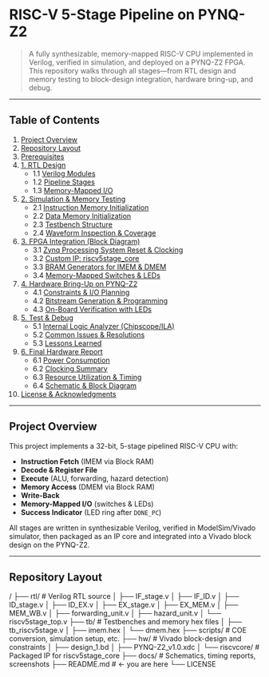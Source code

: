# RISC-V 5-Stage Pipeline on PYNQ-Z2

> A fully synthesizable, memory-mapped RISC-V CPU implemented in Verilog, verified in simulation, and deployed on a PYNQ-Z2 FPGA. This repository walks through all stages—from RTL design and memory testing to block-design integration, hardware bring-up, and debug.

---

## Table of Contents

1. [Project Overview](#project-overview)  
2. [Repository Layout](#repository-layout)  
3. [Prerequisites](#prerequisites)  
4. [1. RTL Design](#1-rtl-design)  
   - 1.1 [Verilog Modules](#11-verilog-modules)  
   - 1.2 [Pipeline Stages](#12-pipeline-stages)  
   - 1.3 [Memory-Mapped I/O](#13-memory-mapped-io)  
5. [2. Simulation & Memory Testing](#2-simulation--memory-testing)  
   - 2.1 [Instruction Memory Initialization](#21-instruction-memory-initialization)  
   - 2.2 [Data Memory Initialization](#22-data-memory-initialization)  
   - 2.3 [Testbench Structure](#23-testbench-structure)  
   - 2.4 [Waveform Inspection & Coverage](#24-waveform-inspection--coverage)  
6. [3. FPGA Integration (Block Diagram)](#3-fpga-integration-block-diagram)  
   - 3.1 [Zynq Processing System Reset & Clocking](#31-zynq-processing-system-reset--clocking)  
   - 3.2 [Custom IP: riscv5stage_core](#32-custom-ip-riscv5stage_core)  
   - 3.3 [BRAM Generators for IMEM & DMEM](#33-bram-generators-for-imem--dmem)  
   - 3.4 [Memory-Mapped Switches & LEDs](#34-memory-mapped-switches--leds)  
7. [4. Hardware Bring-Up on PYNQ-Z2](#4-hardware-bring-up-on-pynq-z2)  
   - 4.1 [Constraints & I/O Planning](#41-constraints--io-planning)  
   - 4.2 [Bitstream Generation & Programming](#42-bitstream-generation--programming)  
   - 4.3 [On-Board Verification with LEDs](#43-on-board-verification-with-leds)  
8. [5. Test & Debug](#5-test--debug)  
   - 5.1 [Internal Logic Analyzer (Chipscope/ILA)](#51-internal-logic-analyzer-chipscopeila)  
   - 5.2 [Common Issues & Resolutions](#52-common-issues--resolutions)  
   - 5.3 [Lessons Learned](#53-lessons-learned)  
9. [6. Final Hardware Report](#6-final-hardware-report)  
   - 6.1 [Power Consumption](#61-power-consumption)  
   - 6.2 [Clocking Summary](#62-clocking-summary)  
   - 6.3 [Resource Utilization & Timing](#63-resource-utilization--timing)  
   - 6.4 [Schematic & Block Diagram](#64-schematic--block-diagram)  
10. [License & Acknowledgments](#license--acknowledgments)  

---

## Project Overview

This project implements a 32-bit, 5-stage pipelined RISC-V CPU with:
- **Instruction Fetch** (IMEM via Block RAM)  
- **Decode & Register File**  
- **Execute** (ALU, forwarding, hazard detection)  
- **Memory Access** (DMEM via Block RAM)  
- **Write-Back**  
- **Memory-Mapped I/O** (switches & LEDs)  
- **Success Indicator** (LED ring after `DONE_PC`)

All stages are written in synthesizable Verilog, verified in ModelSim/Vivado simulator, then packaged as an IP core and integrated into a Vivado block design on the PYNQ-Z2.

---

## Repository Layout
/
├── rtl/ # Verilog RTL source
│ ├── IF_stage.v
│ ├── IF_ID.v
│ ├── ID_stage.v
│ ├── ID_EX.v
│ ├── EX_stage.v
│ ├── EX_MEM.v
│ ├── MEM_WB.v
│ ├── forwarding_unit.v
│ ├── hazard_unit.v
│ └── riscv5stage_top.v
├── tb/ # Testbenches and memory hex files
│ ├── tb_riscv5stage.v
│ ├── imem.hex
│ └── dmem.hex
├── scripts/ # COE conversion, simulation setup, etc.
├── hw/ # Vivado block-design and constraints
│ ├── design_1.bd
│ ├── PYNQ-Z2_v1.0.xdc
│ └── riscvcore/ # Packaged IP for riscv5stage_core
├── docs/ # Schematics, timing reports, screenshots
├── README.md # ← you are here
└── LICENSE
